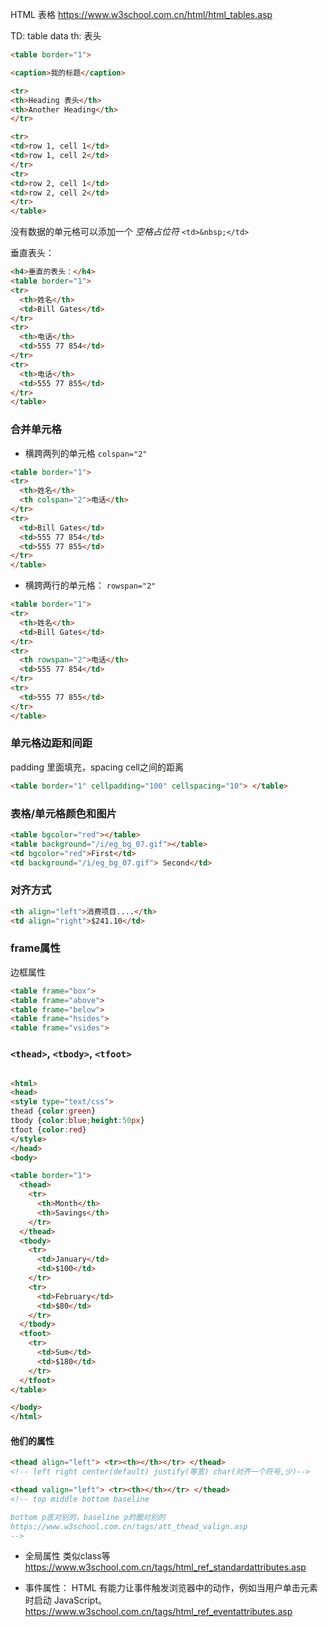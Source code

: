 
HTML 表格
https://www.w3school.com.cn/html/html_tables.asp

TD: table data
th: 表头
```html
<table border="1">

<caption>我的标题</caption>

<tr>
<th>Heading 表头</th>
<th>Another Heading</th>
</tr>

<tr>
<td>row 1, cell 1</td>
<td>row 1, cell 2</td>
</tr>
<tr>
<td>row 2, cell 1</td>
<td>row 2, cell 2</td>
</tr>
</table>
```
没有数据的单元格可以添加一个 *空格占位符* `<td>&nbsp;</td>`

垂直表头：
```html
<h4>垂直的表头：</h4>
<table border="1">
<tr>
  <th>姓名</th>
  <td>Bill Gates</td>
</tr>
<tr>
  <th>电话</th>
  <td>555 77 854</td>
</tr>
<tr>
  <th>电话</th>
  <td>555 77 855</td>
</tr>
</table>
```

### 合并单元格
* 横跨两列的单元格
`colspan="2"`
```html
<table border="1">
<tr>
  <th>姓名</th>
  <th colspan="2">电话</th>
</tr>
<tr>
  <td>Bill Gates</td>
  <td>555 77 854</td>
  <td>555 77 855</td>
</tr>
</table>
```

* 横跨两行的单元格：
`rowspan="2"`
```html
<table border="1">
<tr>
  <th>姓名</th>
  <td>Bill Gates</td>
</tr>
<tr>
  <th rowspan="2">电话</th>
  <td>555 77 854</td>
</tr>
<tr>
  <td>555 77 855</td>
</tr>
</table>
```
###  单元格边距和间距
padding 里面填充，spacing cell之间的距离
```html
<table border="1" cellpadding="100" cellspacing="10"> </table>
```

### 表格/单元格颜色和图片
```html
<table bgcolor="red"></table>
<table background="/i/eg_bg_07.gif"></table>
<td bgcolor="red">First</td>
<td background="/i/eg_bg_07.gif"> Second</td>
```

### 对齐方式

```html
<th align="left">消费项目....</th>
<td align="right">$241.10</td>
```

### frame属性
边框属性
```html
<table frame="box">
<table frame="above">
<table frame="below">
<table frame="hsides">
<table frame="vsides">
```

### `<thead>`, `<tbody>`, `<tfoot>`
```html

<html>
<head>
<style type="text/css">
thead {color:green}
tbody {color:blue;height:50px}
tfoot {color:red}
</style>
</head>
<body>

<table border="1">
  <thead>
    <tr>
      <th>Month</th>
      <th>Savings</th>
    </tr>
  </thead>
  <tbody>
    <tr>
      <td>January</td>
      <td>$100</td>
    </tr>
    <tr>
      <td>February</td>
      <td>$80</td>
    </tr>
  </tbody>
  <tfoot>
    <tr>
      <td>Sum</td>
      <td>$180</td>
    </tr>
  </tfoot>
</table>

</body>
</html>
```

#### 他们的属性
```html
<thead align="left"> <tr><th></th></tr> </thead>
<!-- left right center(default) justify(等宽) char(对齐一个符号,少)--> 

<thead valign="left"> <tr><th></th></tr> </thead>
<!-- top middle bottom baseline

bottom p底对别的，baseline p的圈对别的
https://www.w3school.com.cn/tags/att_thead_valign.asp
-->
```
* 全局属性
类似class等
https://www.w3school.com.cn/tags/html_ref_standardattributes.asp

* 事件属性：
HTML 有能力让事件触发浏览器中的动作，例如当用户单击元素时启动 JavaScript。
https://www.w3school.com.cn/tags/html_ref_eventattributes.asp




